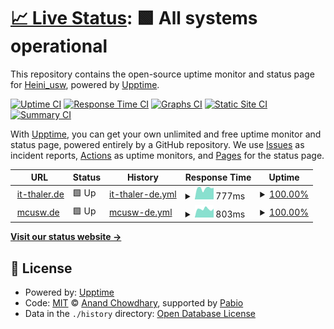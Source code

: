 # [📈 Live Status](https://Heiniusw.github.io/upptime): <!--live status--> **🟩 All systems operational**

This repository contains the open-source uptime monitor and status page for [Heini_usw](www.it-thaler.de), powered by [Upptime](https://github.com/upptime/upptime).

[![Uptime CI](https://github.com/Heiniusw/upptime/workflows/Uptime%20CI/badge.svg)](https://github.com/Heiniusw/upptime/actions?query=workflow%3A%22Uptime+CI%22)
[![Response Time CI](https://github.com/Heiniusw/upptime/workflows/Response%20Time%20CI/badge.svg)](https://github.com/Heiniusw/upptime/actions?query=workflow%3A%22Response+Time+CI%22)
[![Graphs CI](https://github.com/Heiniusw/upptime/workflows/Graphs%20CI/badge.svg)](https://github.com/Heiniusw/upptime/actions?query=workflow%3A%22Graphs+CI%22)
[![Static Site CI](https://github.com/Heiniusw/upptime/workflows/Static%20Site%20CI/badge.svg)](https://github.com/Heiniusw/upptime/actions?query=workflow%3A%22Static+Site+CI%22)
[![Summary CI](https://github.com/Heiniusw/upptime/workflows/Summary%20CI/badge.svg)](https://github.com/Heiniusw/upptime/actions?query=workflow%3A%22Summary+CI%22)

With [Upptime](https://upptime.js.org), you can get your own unlimited and free uptime monitor and status page, powered entirely by a GitHub repository. We use [Issues](https://github.com/Heiniusw/upptime/issues) as incident reports, [Actions](https://github.com/Heiniusw/upptime/actions) as uptime monitors, and [Pages](https://Heiniusw.github.io/upptime) for the status page.

<!--start: status pages-->
<!-- This summary is generated by Upptime (https://github.com/upptime/upptime) -->
<!-- Do not edit this manually, your changes will be overwritten -->
<!-- prettier-ignore -->
| URL | Status | History | Response Time | Uptime |
| --- | ------ | ------- | ------------- | ------ |
| <img alt="" src="https://icons.duckduckgo.com/ip3/www.it-thaler.de.ico" height="13"> [it-thaler.de](https://www.it-thaler.de) | 🟩 Up | [it-thaler-de.yml](https://github.com/Heiniusw/upptime/commits/HEAD/history/it-thaler-de.yml) | <details><summary><img alt="Response time graph" src="./graphs/it-thaler-de/response-time-week.png" height="20"> 777ms</summary><br><a href="https://Heiniusw.github.io/upptime/history/it-thaler-de"><img alt="Response time 659" src="https://img.shields.io/endpoint?url=https%3A%2F%2Fraw.githubusercontent.com%2FHeiniusw%2Fupptime%2FHEAD%2Fapi%2Fit-thaler-de%2Fresponse-time.json"></a><br><a href="https://Heiniusw.github.io/upptime/history/it-thaler-de"><img alt="24-hour response time 743" src="https://img.shields.io/endpoint?url=https%3A%2F%2Fraw.githubusercontent.com%2FHeiniusw%2Fupptime%2FHEAD%2Fapi%2Fit-thaler-de%2Fresponse-time-day.json"></a><br><a href="https://Heiniusw.github.io/upptime/history/it-thaler-de"><img alt="7-day response time 777" src="https://img.shields.io/endpoint?url=https%3A%2F%2Fraw.githubusercontent.com%2FHeiniusw%2Fupptime%2FHEAD%2Fapi%2Fit-thaler-de%2Fresponse-time-week.json"></a><br><a href="https://Heiniusw.github.io/upptime/history/it-thaler-de"><img alt="30-day response time 649" src="https://img.shields.io/endpoint?url=https%3A%2F%2Fraw.githubusercontent.com%2FHeiniusw%2Fupptime%2FHEAD%2Fapi%2Fit-thaler-de%2Fresponse-time-month.json"></a><br><a href="https://Heiniusw.github.io/upptime/history/it-thaler-de"><img alt="1-year response time 659" src="https://img.shields.io/endpoint?url=https%3A%2F%2Fraw.githubusercontent.com%2FHeiniusw%2Fupptime%2FHEAD%2Fapi%2Fit-thaler-de%2Fresponse-time-year.json"></a></details> | <details><summary><a href="https://Heiniusw.github.io/upptime/history/it-thaler-de">100.00%</a></summary><a href="https://Heiniusw.github.io/upptime/history/it-thaler-de"><img alt="All-time uptime 99.87%" src="https://img.shields.io/endpoint?url=https%3A%2F%2Fraw.githubusercontent.com%2FHeiniusw%2Fupptime%2FHEAD%2Fapi%2Fit-thaler-de%2Fuptime.json"></a><br><a href="https://Heiniusw.github.io/upptime/history/it-thaler-de"><img alt="24-hour uptime 100.00%" src="https://img.shields.io/endpoint?url=https%3A%2F%2Fraw.githubusercontent.com%2FHeiniusw%2Fupptime%2FHEAD%2Fapi%2Fit-thaler-de%2Fuptime-day.json"></a><br><a href="https://Heiniusw.github.io/upptime/history/it-thaler-de"><img alt="7-day uptime 100.00%" src="https://img.shields.io/endpoint?url=https%3A%2F%2Fraw.githubusercontent.com%2FHeiniusw%2Fupptime%2FHEAD%2Fapi%2Fit-thaler-de%2Fuptime-week.json"></a><br><a href="https://Heiniusw.github.io/upptime/history/it-thaler-de"><img alt="30-day uptime 100.00%" src="https://img.shields.io/endpoint?url=https%3A%2F%2Fraw.githubusercontent.com%2FHeiniusw%2Fupptime%2FHEAD%2Fapi%2Fit-thaler-de%2Fuptime-month.json"></a><br><a href="https://Heiniusw.github.io/upptime/history/it-thaler-de"><img alt="1-year uptime 99.87%" src="https://img.shields.io/endpoint?url=https%3A%2F%2Fraw.githubusercontent.com%2FHeiniusw%2Fupptime%2FHEAD%2Fapi%2Fit-thaler-de%2Fuptime-year.json"></a></details>
| <img alt="" src="https://icons.duckduckgo.com/ip3/www.mcusw.de.ico" height="13"> [mcusw.de](https://www.mcusw.de) | 🟩 Up | [mcusw-de.yml](https://github.com/Heiniusw/upptime/commits/HEAD/history/mcusw-de.yml) | <details><summary><img alt="Response time graph" src="./graphs/mcusw-de/response-time-week.png" height="20"> 803ms</summary><br><a href="https://Heiniusw.github.io/upptime/history/mcusw-de"><img alt="Response time 673" src="https://img.shields.io/endpoint?url=https%3A%2F%2Fraw.githubusercontent.com%2FHeiniusw%2Fupptime%2FHEAD%2Fapi%2Fmcusw-de%2Fresponse-time.json"></a><br><a href="https://Heiniusw.github.io/upptime/history/mcusw-de"><img alt="24-hour response time 842" src="https://img.shields.io/endpoint?url=https%3A%2F%2Fraw.githubusercontent.com%2FHeiniusw%2Fupptime%2FHEAD%2Fapi%2Fmcusw-de%2Fresponse-time-day.json"></a><br><a href="https://Heiniusw.github.io/upptime/history/mcusw-de"><img alt="7-day response time 803" src="https://img.shields.io/endpoint?url=https%3A%2F%2Fraw.githubusercontent.com%2FHeiniusw%2Fupptime%2FHEAD%2Fapi%2Fmcusw-de%2Fresponse-time-week.json"></a><br><a href="https://Heiniusw.github.io/upptime/history/mcusw-de"><img alt="30-day response time 630" src="https://img.shields.io/endpoint?url=https%3A%2F%2Fraw.githubusercontent.com%2FHeiniusw%2Fupptime%2FHEAD%2Fapi%2Fmcusw-de%2Fresponse-time-month.json"></a><br><a href="https://Heiniusw.github.io/upptime/history/mcusw-de"><img alt="1-year response time 673" src="https://img.shields.io/endpoint?url=https%3A%2F%2Fraw.githubusercontent.com%2FHeiniusw%2Fupptime%2FHEAD%2Fapi%2Fmcusw-de%2Fresponse-time-year.json"></a></details> | <details><summary><a href="https://Heiniusw.github.io/upptime/history/mcusw-de">100.00%</a></summary><a href="https://Heiniusw.github.io/upptime/history/mcusw-de"><img alt="All-time uptime 99.87%" src="https://img.shields.io/endpoint?url=https%3A%2F%2Fraw.githubusercontent.com%2FHeiniusw%2Fupptime%2FHEAD%2Fapi%2Fmcusw-de%2Fuptime.json"></a><br><a href="https://Heiniusw.github.io/upptime/history/mcusw-de"><img alt="24-hour uptime 100.00%" src="https://img.shields.io/endpoint?url=https%3A%2F%2Fraw.githubusercontent.com%2FHeiniusw%2Fupptime%2FHEAD%2Fapi%2Fmcusw-de%2Fuptime-day.json"></a><br><a href="https://Heiniusw.github.io/upptime/history/mcusw-de"><img alt="7-day uptime 100.00%" src="https://img.shields.io/endpoint?url=https%3A%2F%2Fraw.githubusercontent.com%2FHeiniusw%2Fupptime%2FHEAD%2Fapi%2Fmcusw-de%2Fuptime-week.json"></a><br><a href="https://Heiniusw.github.io/upptime/history/mcusw-de"><img alt="30-day uptime 100.00%" src="https://img.shields.io/endpoint?url=https%3A%2F%2Fraw.githubusercontent.com%2FHeiniusw%2Fupptime%2FHEAD%2Fapi%2Fmcusw-de%2Fuptime-month.json"></a><br><a href="https://Heiniusw.github.io/upptime/history/mcusw-de"><img alt="1-year uptime 99.87%" src="https://img.shields.io/endpoint?url=https%3A%2F%2Fraw.githubusercontent.com%2FHeiniusw%2Fupptime%2FHEAD%2Fapi%2Fmcusw-de%2Fuptime-year.json"></a></details>

<!--end: status pages-->

[**Visit our status website →**](https://Heiniusw.github.io/upptime)

## 📄 License

- Powered by: [Upptime](https://github.com/upptime/upptime)
- Code: [MIT](./LICENSE) © [Anand Chowdhary](https://anandchowdhary.com), supported by [Pabio](https://pabio.com)
- Data in the `./history` directory: [Open Database License](https://opendatacommons.org/licenses/odbl/1-0/)
